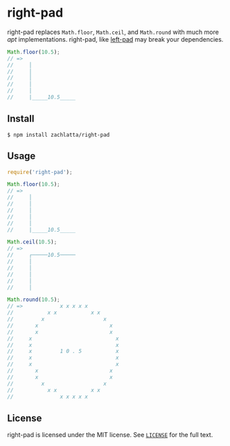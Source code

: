 # right-pad

right-pad replaces `Math.floor`, `Math.ceil`, and `Math.round` with much more
_apt_ implementations. right-pad, like
[left-pad](https://github.com/azer/left-pad) may break your dependencies.

```js
Math.floor(10.5);
// =>
//     │
//     │
//     │
//     │
//     │
//     |_____10.5_____
```

## Install

    $ npm install zachlatta/right-pad

## Usage

```js
require('right-pad');

Math.floor(10.5);
// =>
//     │
//     │
//     │
//     │
//     │
//     |_____10.5_____

Math.ceil(10.5);
// =>
//     ┌─────10.5─────
//     │
//     │
//     │
//     │
//     │

Math.round(10.5);
// =>            x x x x x
//           x x           x x
//         x                   x
//       x                       x
//       x                       x
//     x                           x
//     x                           x
//     x         1 0 . 5           x
//     x                           x
//     x                           x
//       x                       x
//       x                       x
//         x                   x
//           x x           x x
//               x x x x x
```

## License

right-pad is licensed under the MIT license. See [`LICENSE`](LICENSE) for the
full text.
